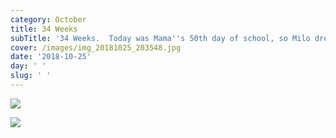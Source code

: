 ```yaml
---
category: October
title: 34 Weeks
subTitle: '34 Weeks.  Today was Mama''s 50th day of school, so Milo dressed up too.  '
cover: /images/img_20181025_203548.jpg
date: '2018-10-25'
day: ' '
slug: ' '
---
```

![](/images/img_20181025_203548.jpg)

![](/images/mvimg_20181025_070518.jpg)

